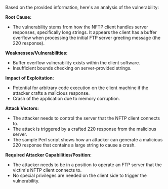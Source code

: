 Based on the provided information, here's an analysis of the vulnerability:

**Root Cause:**
- The vulnerability stems from how the NFTP client handles server responses, specifically long strings. It appears the client has a buffer overflow when processing the initial FTP server greeting message (the 220 response).

**Weaknesses/Vulnerabilities:**
- Buffer overflow vulnerability exists within the client software.
- Insufficient bounds checking on server-provided strings.

**Impact of Exploitation:**
- Potential for arbitrary code execution on the client machine if the attacker crafts a malicious response.
- Crash of the application due to memory corruption.

**Attack Vectors:**
- The attacker needs to control the server that the NFTP client connects to.
- The attack is triggered by a crafted 220 response from the malicious server.
- The sample Perl script shows how an attacker can generate a malicious 220 response that contains a large string to cause a crash.

**Required Attacker Capabilities/Position:**
- The attacker needs to be in a position to operate an FTP server that the victim's NFTP client connects to.
- No special privileges are needed on the client side to trigger the vulnerability.